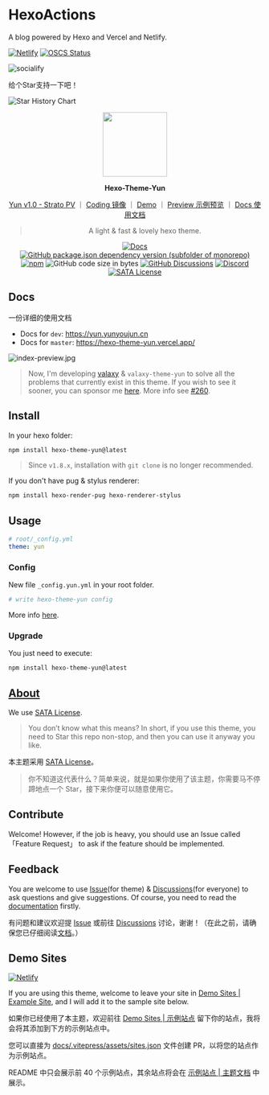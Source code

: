 # HexoActions
A blog powered by Hexo and Vercel and Netlify.

[![Netlify](https://img.shields.io/netlify/4acb3c9b-fbcd-488e-be70-18942eb2669f?logo=netlify)](https://niute.netlify.app)
[![OSCS Status](https://www.oscs1024.com/platform/badge/NiuFuyu855/HexoActions.svg?size=small)](https://www.oscs1024.com/project/NiuFuyu855/HexoActions?ref=badge_small)

<img src="https://socialify.git.ci/NiuFuyu855/HexoActions/image?description=1&descriptionEditable=%E5%9F%BA%E4%BA%8EHexo%E7%9A%84%E5%B0%8F%E5%B0%8F%E5%8D%9A%E5%AE%A2%0A%E6%AC%A2%E8%BF%8E%E5%A4%A7%E5%AE%B6%E6%9D%A5%E4%BA%92%E6%8D%A2%E5%8F%8B%E9%93%BE~&font=Inter&forks=1&logo=https%3A%2F%2Fzgq-inc.github.io%2Foverthefirewall%2Fimage%2Fvpnclient_black.png&name=1&owner=1&pattern=Brick%20Wall&stargazers=1&theme=Light" alt="socialify">

给个Star支持一下吧！

![Star History Chart](https://api.star-history.com/svg?repos=NiuFuyu855/HexoActions&type=Date)

<p align="center">
<img width="128" src="https://cdn.jsdelivr.net/gh/YunYouJun/hexo-theme-yun/docs/public/logo.gif">
</p>

<p align="center">
<b>Hexo-Theme-Yun</b>
</p>

<div align="center">

[Yun v1.0 - Strato PV](https://www.bilibili.com/video/BV17t4y1S7tz) ｜
[Coding 镜像](https://yunyoujun.coding.net/public/hexo-theme-yun/hexo-theme-yun/git/files) ｜
[Demo](https://hexo-theme-yun.yunyoujun.cn) ｜
[Preview 示例预览](https://www.yunyoujun.cn) ｜
[Docs 使用文档](https://yun.yunyoujun.cn)

> A light & fast & lovely hexo theme.

[![Docs](https://github.com/YunYouJun/hexo-theme-yun/workflows/trigger/badge.svg)](https://yun.yunyoujun.cn)
[![GitHub package.json dependency version (subfolder of monorepo)](https://img.shields.io/github/package-json/dependency-version/YunYouJun/hexo-theme-yun/dev/hexo?filename=demo%2Fpackage.json&logo=hexo)](https://hexo.io)
[![npm](https://img.shields.io/npm/v/hexo-theme-yun)](https://www.npmjs.com/package/hexo-theme-yun)
![GitHub code size in bytes](https://img.shields.io/github/languages/code-size/YunYouJun/hexo-theme-yun?logo=vs-code)
[![GitHub Discussions](https://img.shields.io/github/discussions/YunYouJun/hexo-theme-yun?color=9cf&logo=github)](https://github.com/YunYouJun/hexo-theme-yun/discussions)
[![Discord](https://img.shields.io/discord/752821465891733574?label=discord&logo=discord)](https://discord.gg/nd3mPkU5j8)
[![SATA License](https://img.shields.io/badge/license-SATA-green.svg)](https://github.com/zTrix/sata-license)

</div>

## Docs

一份详细的使用文档

- Docs for `dev`: <https://yun.yunyoujun.cn>
- Docs for `master`: <https://hexo-theme-yun.vercel.app/>

![index-preview.jpg](https://cdn.jsdelivr.net/gh/YunYouJun/hexo-theme-yun/docs/public/images/index-preview.jpg)

> Now, I'm developing [valaxy](https://github.com/YunYouJun/valaxy) & `valaxy-theme-yun` to solve all the problems that currently exist in this theme.
> If you wish to see it sooner, you can sponsor me [here](https://sponsors.yunyoujun.cn/).
> More info see [#260](https://github.com/YunYouJun/hexo-theme-yun/discussions/260).

## Install

In your hexo folder:

```bash
npm install hexo-theme-yun@latest
```

> Since `v1.8.x`, installation with `git clone` is no longer recommended.

If you don't have pug & stylus renderer:

```bash
npm install hexo-render-pug hexo-renderer-stylus
```

## Usage

```yaml
# root/_config.yml
theme: yun
```

### Config

New file `_config.yun.yml` in your root folder.

```yaml
# write hexo-theme-yun config
```

More info [here](https://yun.yunyoujun.cn/guide/config.html).

### Upgrade

You just need to execute:

```bash
npm install hexo-theme-yun@latest
```

## [About](https://yun.yunyoujun.cn/guide/about.html)

We use [SATA License](https://github.com/zTrix/sata-license).

> You don’t know what this means? In short, if you use this theme, you need to Star this repo non-stop, and then you can use it anyway you like.

本主题采用 [SATA License](https://github.com/zTrix/sata-license)。

> 你不知道这代表什么？简单来说，就是如果你使用了该主题，你需要马不停蹄地点一个 Star，接下来你便可以随意使用它。

## Contribute

Welcome! However, if the job is heavy, you should use an Issue called 「Feature Request」 to ask if the feature should be implemented.

## Feedback

You are welcome to use [Issue](https://github.com/YunYouJun/hexo-theme-yun/issues)(for theme) & [Discussions](https://github.com/YunYouJun/hexo-theme-yun/discussions)(for everyone) to ask questions and give suggestions.
Of course, you need to read the [documentation](https://yun.yunyoujun.cn/en/) firstly.

有问题和建议欢迎提 [Issue](https://github.com/YunYouJun/hexo-theme-yun/issues) 或前往 [Discussions](https://github.com/YunYouJun/hexo-theme-yun/discussions) 讨论，谢谢！（在此之前，请确保您已仔细阅读[文档](https://yun.yunyoujun.cn)。）

## Demo Sites

[![Netlify](https://img.shields.io/netlify/4acb3c9b-fbcd-488e-be70-18942eb2669f?logo=netlify)](https://yunyoujun.netlify.app)

If you are using this theme, welcome to leave your site in [Demo Sites | Example Site](https://github.com/YunYouJun/hexo-theme-yun/discussions/97), and I will add it to the sample site below.

如果你已经使用了本主题，欢迎前往 [Demo Sites | 示例站点](https://github.com/YunYouJun/hexo-theme-yun/discussions/97) 留下你的站点，我将会将其添加到下方的示例站点中。

您可以直接为 [docs/.vitepress/assets/sites.json](https://github.com/YunYouJun/hexo-theme-yun/blob/dev/docs/.vitepress/assets/sites.json) 文件创建 PR，以将您的站点作为示例站点。

README 中只会展示前 40 个示例站点，其余站点将会在 [示例站点 | 主题文档](https://yun.yunyoujun.cn/demo/) 中展示。
